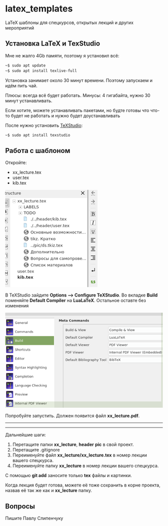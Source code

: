 # latex_templates
LaTeX шаблоны для спецкурсов, открытых лекций и других мероприятий

## Установка LaTeX и TexStudio

Мне не жалго 4Gb памяти, поэтому я установил всё:

```bash
~$ sudo apt update
~$ sudo apt install texlive-full
```
Установка занимает около 30 минут времени. Поэтому запускаем и идём пить чай. 

Плюсы: всегда всё будет работать. 
Минусы: 4 гигабайта, нужно 30 минут устанавливать.

Если хотите, можете устанавливать пакетами, но будте готовы что что-то будет не работать и нужно будет доустанавливать

После нужно установить [TeXStudio](https://www.texstudio.org):

```bash
~$ sudo apt install texstudio
```

## Работа с шаблоном

Откройте:
* xx_lecture.tex
* user.tex
* kib.tex


![](pic/open_all.png)



В TeXStudio зайдите **Options --> Configure TeXStudio**.
Во вкладке **Build** поменяйте **Default Compiler** на **LuaLaTeX**. 
Остальное оставте без изменения

![](pic/options_configure_build_LuaLaTex.png)

Попробуйте запустить.
Должен появится файл **xx_lecture.pdf**.

----

----

Дальнейшие шаги:
1. Перетащите папки **xx_lecture**, **header** **pic** в свой проект.
2. Перетащите .gitignore
3. Переименуйте файл **xx_lecture/xx_lecture.tex** в номер лекции вашего спецкурса.
4. Переименуйте папку **xx_lecture** в номер лекции вашего спецкурса.

С помощью **git add** заносите только **tex** файлы и картинки.

Когда лекция будет готова, можете её тоже сохранить в корне проекта, назвав её так же как и **xx_lecture** папку.

## Вопросы

Пишите Павлу Слипенчуку
